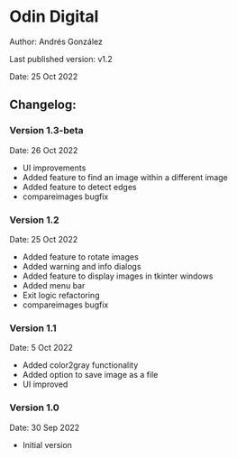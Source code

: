 # Odin Digital
Author: Andrés González

Last published version: v1.2

Date: 25 Oct 2022

## Changelog:

### Version 1.3-beta
Date: 26 Oct 2022
- UI improvements
- Added feature to find an image within a different image
- Added feature to detect edges
- compareimages bugfix
### Version 1.2
Date: 25 Oct 2022
- Added feature to rotate images
- Added warning and info dialogs
- Added feature to display images in tkinter windows
- Added menu bar
- Exit logic refactoring
- compareimages bugfix

### Version 1.1
Date: 5 Oct 2022
- Added color2gray functionality
- Added option to save image as a file
- UI improved

### Version 1.0
Date: 30 Sep 2022
- Initial version
